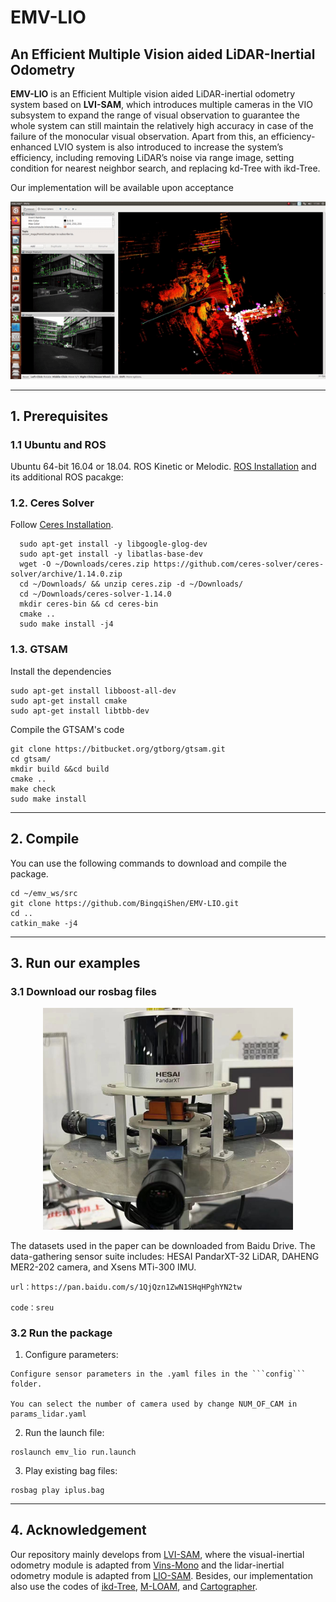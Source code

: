 # EMV-LIO
## An Efficient Multiple Vision aided LiDAR-Inertial Odometry

**EMV-LIO** is an Efficient Multiple vision aided LiDAR-inertial odometry system based on **LVI-SAM**, which introduces multiple cameras in the VIO subsystem to expand the range of visual observation to guarantee the whole system can still maintain the relatively high accuracy in case of the failure of the monocular visual observation. Apart from this, an efficiency-enhanced LVIO system is also introduced to increase the system’s efficiency, including removing LiDAR’s noise via range image, setting condition for nearest neighbor search, and replacing kd-Tree with ikd-Tree. 

Our implementation will be available upon acceptance

<p align='center'>
    <img src="./doc/demo.gif" alt="drawing" width="800"/>
</p>

---

## 1. Prerequisites

### 1.1 **Ubuntu** and **ROS**
Ubuntu 64-bit 16.04 or 18.04.
ROS Kinetic or Melodic. [ROS Installation](http://wiki.ros.org/ROS/Installation) and its additional ROS pacakge:

### 1.2. **Ceres Solver**
Follow [Ceres Installation](http://ceres-solver.org/installation.html).

```
  sudo apt-get install -y libgoogle-glog-dev
  sudo apt-get install -y libatlas-base-dev
  wget -O ~/Downloads/ceres.zip https://github.com/ceres-solver/ceres-solver/archive/1.14.0.zip
  cd ~/Downloads/ && unzip ceres.zip -d ~/Downloads/
  cd ~/Downloads/ceres-solver-1.14.0
  mkdir ceres-bin && cd ceres-bin
  cmake ..
  sudo make install -j4
```

### 1.3. **GTSAM**

Install the dependencies
```
sudo apt-get install libboost-all-dev
sudo apt-get install cmake
sudo apt-get install libtbb-dev
```
Compile the GTSAM's code 
```
git clone https://bitbucket.org/gtborg/gtsam.git
cd gtsam/
mkdir build &&cd build
cmake ..
make check 
sudo make install 
```

---

## 2. Compile
You can use the following commands to download and compile the package.

```
cd ~/emv_ws/src
git clone https://github.com/BingqiShen/EMV-LIO.git
cd ..
catkin_make -j4
```

---

## 3. Run our examples


### 3.1 Download our rosbag files

<p align='center'>
    <img src="./doc/device.png" alt="drawing" width="400"/>
</p>

The datasets used in the paper can be downloaded from Baidu Drive. The data-gathering sensor suite includes: HESAI PandarXT-32 LiDAR, DAHENG MER2-202 camera, and Xsens MTi-300 IMU.

```
url：https://pan.baidu.com/s/1QjQzn1ZwN1SHqHPghYN2tw 

code：sreu 
```

### 3.2 Run the package

1. Configure parameters:

```
Configure sensor parameters in the .yaml files in the ```config``` folder.

You can select the number of camera used by change NUM_OF_CAM in params_lidar.yaml
```

2. Run the launch file:

```
roslaunch emv_lio run.launch
```

3. Play existing bag files:
```
rosbag play iplus.bag 
```

---

## 4. Acknowledgement
Our repository mainly develops from [LVI-SAM](https://github.com/TixiaoShan/LVI-SAM), where the visual-inertial odometry module is adapted from [Vins-Mono](https://github.com/HKUST-Aerial-Robotics/VINS-Mono) and the lidar-inertial odometry module is adapted from [LIO-SAM](https://github.com/TixiaoShan/LIO-SAM/tree/a246c960e3fca52b989abf888c8cf1fae25b7c25). Besides, our implementation also use the codes of [ikd-Tree](https://github.com/hku-mars/ikd-Tree), [M-LOAM](https://github.com/gogojjh/M-LOAM), and [Cartographer](https://github.com/cartographer-project/cartographer).
